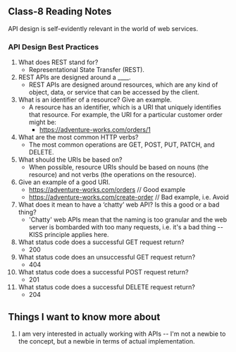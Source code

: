 ## Class-8 Reading Notes  
<p>API design is self-evidently relevant in the world of web services.</p>

### API Design Best Practices

1. What does REST stand for?
    * Representational State Transfer (REST).
2. REST APIs are designed around a ____.
    * REST APIs are designed around resources, which are any kind of object, data, or service that can be accessed by the client.
3. What is an identifier of a resource? Give an example.
    * A resource has an identifier, which is a URI that uniquely identifies that resource. For example, the URI for a particular customer order might be:
        * https://adventure-works.com/orders/1
4. What are the most common HTTP verbs?
    * The most common operations are GET, POST, PUT, PATCH, and DELETE.
5. What should the URIs be based on?
    * When possible, resource URIs should be based on nouns (the resource) and not verbs (the operations on the resource).
6. Give an example of a good URI.
    * https://adventure-works.com/orders // Good example
    * https://adventure-works.com/create-order // Bad example, i.e. Avoid
7. What does it mean to have a ‘chatty’ web API? Is this a good or a bad thing?
    * 'Chatty' web APIs mean that the naming is too granular and the web server is bombarded with too many requests, i.e. it's a bad thing -- KISS principle applies here.
8. What status code does a successful GET request return?
    * 200
9. What status code does an unsuccessful GET request return?
    * 404
10. What status code does a successful POST request return?
    * 201
11. What status code does a successful DELETE request return?
    * 204

## Things I want to know more about

1. I am very interested in actually working with APIs -- I'm not a newbie to the concept, but a newbie in terms of actual implementation.